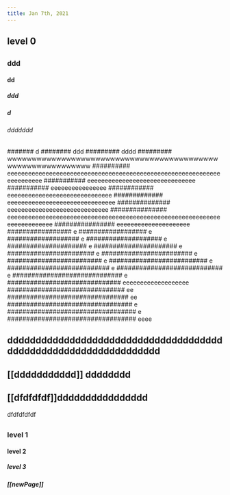 ```yaml
---
title: Jan 7th, 2021
---
```


## level 0
##
### ddd
#### dd
##### ddd
##### d
###### ddddddd
####### d
######## ddd
######### dddd
######### wwwwwwwwwwwwwwwwwwwwwwwwwwwwwwwwwwwwwwwwwwwwwwwwwwwwwwwwwwww
########## eeeeeeeeeeeeeeeeeeeeeeeeeeeeeeeeeeeeeeeeeeeeeeeeeeeeeeeeeeeeeeeeeeeeeee
########### eeeeeeeeeeeeeeeeeeeeeeeeeeeeeee
########### eeeeeeeeeeeeeeee
############ eeeeeeeeeeeeeeeeeeeeeeeeeeeeee
############# eeeeeeeeeeeeeeeeeeeeeeeeeeeeeee
############## eeeeeeeeeeeeeeeeeeeeeeeeeeeee
############### eeeeeeeeeeeeeeeeeeeeeeeeeeeeeeeeeeeeeeeeeeeeeeeeeeeeeeeeeeeeeeeeeeeeeeeeee
################ eeeeeeeeeeeeeeeeeeeee
################# e
################## e
################### e
#################### e
##################### e
###################### e
####################### e
######################## e
######################### e
########################## e
########################### e
############################ e
############################# e
############################## eeeeeeeeeeeeeeeeeee
############################### ee
################################ ee
################################# e
################################## e
################################## eeee
## ddddddddddddddddddddddddddddddddddddddddddddddddddddddddddddddddd
## [[ddddddddddd]] dddddddd
## [[dfdfdfdf]]dddddddddddddddd


dfdfdfdfdf
##
### level 1
#### level 2
##### level 3
##### [[newPage]]
